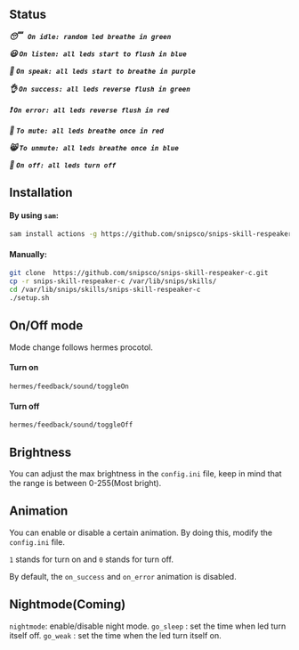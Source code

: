 ## Status

***:sleeping: ``` On idle: random led breathe in green```***

***:smiley: ```On listen: all leds start to flush in blue```***

***:loudspeaker: ```On speak: all leds start to breathe in purple```***

***:ok_hand: ```On success: all leds reverse flush in green```***

***:exclamation: ```On error: all leds reverse flush in red```***

***:speak_no_evil: ```To mute: all leds breathe once in red```***

***:smile_cat: ```To unmute: all leds breathe once in blue```***

***:see_no_evil: ```On off: all leds turn off```***

## Installation

#### By using `sam`:

```bash
sam install actions -g https://github.com/snipsco/snips-skill-respeaker-c.git
```

#### Manually:

```bash
git clone  https://github.com/snipsco/snips-skill-respeaker-c.git
cp -r snips-skill-respeaker-c /var/lib/snips/skills/
cd /var/lib/snips/skills/snips-skill-respeaker-c
./setup.sh
```

## On/Off mode

Mode change follows hermes procotol.

#### Turn on
```
hermes/feedback/sound/toggleOn
```
#### Turn off
```
hermes/feedback/sound/toggleOff
```

## Brightness

You can adjust the max brightness in the `config.ini` file, keep in mind that the range is between 0-255(Most bright). 

## Animation

You can enable or disable a certain animation. By doing this, modify the `config.ini` file. 

`1` stands for turn on and `0` stands for turn off.

By default, the `on_success` and `on_error` animation is disabled.

## Nightmode(Coming)
`nightmode`: enable/disable night mode.
`go_sleep` : set the time when led turn itself off. 
`go_weak` : set the time when the led turn itself on.
